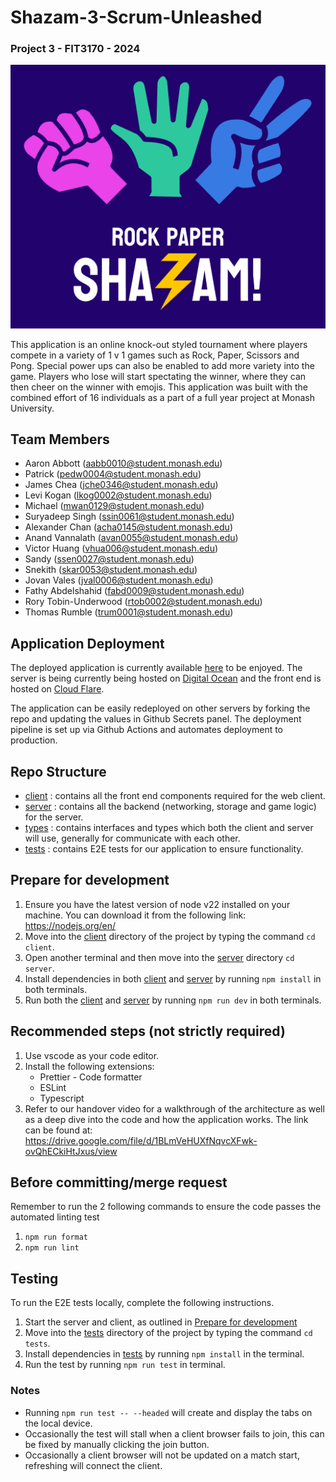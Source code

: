 # Shazam-3-Scrum-Unleashed

### Project 3 - FIT3170 - 2024
![Front Page](/logo.png)

This application is an online knock-out styled tournament where players compete in a variety of 1 v 1 games such as Rock, Paper, Scissors and Pong. Special power ups can also be enabled to add more variety into the game. Players who lose will start spectating the winner, where they can then cheer on the winner with emojis. This application was built with the combined effort of 16 individuals as a part of a full year project at Monash University.

## Team Members
- Aaron Abbott (aabb0010@student.monash.edu)
- Patrick (pedw0004@student.monash.edu)
- James Chea (jche0346@student.monash.edu)
- Levi Kogan (lkog0002@student.monash.edu)
- Michael (mwan0129@student.monash.edu)
- Suryadeep Singh (ssin0061@student.monash.edu)
- Alexander Chan (acha0145@student.monash.edu)
- Anand Vannalath (avan0055@student.monash.edu)
- Victor Huang (vhua006@student.monash.edu)
- Sandy (ssen0027@student.monash.edu)
- Snekith (skar0053@student.monash.edu)
- Jovan Vales (jval0006@student.monash.edu)
- Fathy Abdelshahid (fabd0009@student.monash.edu)
- Rory Tobin-Underwood (rtob0002@student.monash.edu)
- Thomas Rumble (trum0001@student.monash.edu)

## Application Deployment
The deployed application is currently available [here](https://3170.fit/) to be enjoyed. The server is being currently being hosted on [Digital Ocean](https://www.digitalocean.com/) and the front end is hosted on [Cloud Flare](https://pages.cloudflare.com/).

The application can be easily redeployed on other servers by forking the repo and updating the values in Github Secrets panel. The deployment pipeline is set up via Github Actions and automates deployment to production.


## Repo Structure
- [client](client) : contains all the front end components required for the web client.
- [server](server)  : contains all the backend (networking, storage and game logic) for the server.
- [types](types) : contains interfaces and types which both the client and server will use, generally for communicate with each other.
- [tests](tests) : contains E2E tests for our application to ensure functionality.

## Prepare for development
1. Ensure you have the latest version of node v22 installed on your machine. You can download it from the following link: https://nodejs.org/en/
2. Move into the [client](client) directory of the project by typing the command `cd client`.
3. Open another terminal and then move into the [server](server) directory `cd server`.
4. Install dependencies in both [client](client) and [server](server) by running `npm install` in both terminals.
5. Run both the [client](client) and [server](server) by running `npm run dev` in both terminals.

## Recommended steps (not strictly required)
1. Use vscode as your code editor.
2. Install the following extensions:
   - Prettier - Code formatter
   - ESLint
   - Typescript
3. Refer to our handover video for a walkthrough of the architecture as well as a deep dive into the code and how the application works. The link can be found at: https://drive.google.com/file/d/1BLmVeHUXfNqvcXFwk-ovQhECkiHtJxus/view

## Before committing/merge request
Remember to run the 2 following commands to ensure the code passes the automated linting test
1. `npm run format`
2. `npm run lint`

## Testing
To run the E2E tests locally, complete the following instructions.

1. Start the server and client, as outlined in [Prepare for development](#Prepare-for-development)
2. Move into the [tests](tests) directory of the project by typing the command `cd tests`.
3. Install dependencies in [tests](tests) by running `npm install` in the terminal.
4. Run the test by running `npm run test` in terminal.

### Notes
- Running `npm run test -- --headed` will create and display the tabs on the local device.
- Occasionally the test will stall when a client browser fails to join, this can be fixed by manually clicking the join button.
- Occasionally a client browser will not be updated on a match start, refreshing will connect the client.



